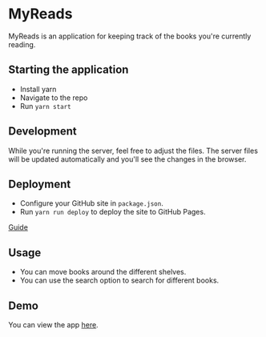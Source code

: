 # MyReads

MyReads is an application for keeping track of the books you're currently reading.

## Starting the application

* Install yarn
* Navigate to the repo
* Run `yarn start`

## Development

While you're running the server, feel free to adjust the files. The server files will be updated automatically and you'll see the changes in the browser.

## Deployment

* Configure your GitHub site in `package.json`.
* Run `yarn run deploy` to deploy the site to GitHub Pages.

[Guide](https://reactgo.com/deploy-react-app-github-pages/)

## Usage

* You can move books around the different shelves.
* You can use the search option to search for different books.

## Demo

You can view the app [here](https://flixbox.github.io/MyReads/).